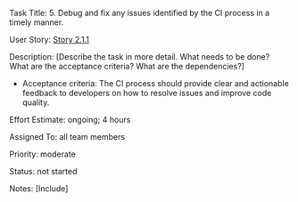 Task Title: 5.	Debug and fix any issues identified by the CI process in a timely manner.

User Story: [Story 2.1.1](../../stories/story_2.1.1.md)

Description: [Describe the task in more detail. What needs to be done? What are the acceptance criteria? What are the dependencies?]
* Acceptance criteria: The CI process should provide clear and actionable feedback to developers on how to resolve issues and improve code quality.

Effort Estimate: ongoing; 4 hours

Assigned To: all team members

Priority: moderate

Status: not started

Notes: [Include]